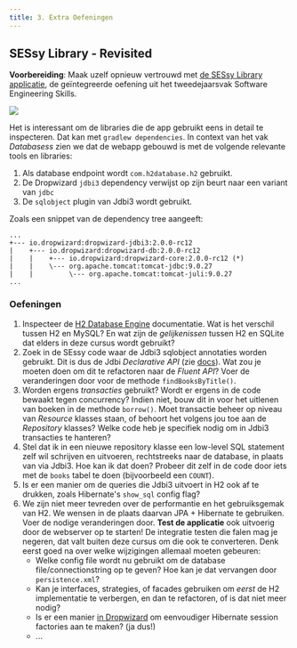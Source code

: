 ```yaml
---
title: 3. Extra Oefeningen
---
```


## SESsy Library - Revisited

**Voorbereiding**: Maak uzelf opnieuw vertrouwd met [de SESsy Library applicatie](https://kuleuven-diepenbeek.github.io/ses-course/extra/sessy/), de geïntegreerde oefening uit het tweedejaarsvak Software Engineering Skills. 

![](https://kuleuven-diepenbeek.github.io/ses-course/img/teaching/ses/sessy.png)

Het is interessant om de libraries die de app gebruikt eens in detail te inspecteren. Dat kan met `gradlew dependencies`. In context van het vak _Databasess_ zien we dat de webapp gebouwd is met de volgende relevante tools en libraries:

1. Als database endpoint wordt `com.h2database.h2` gebruikt. 
2. De Dropwizard `jdbi3` dependency verwijst op zijn beurt naar een variant van `jdbc`
3. De `sqlobject` plugin van Jdbi3 wordt gebruikt. 

Zoals een snippet van de dependency tree aangeeft:

```
...
+--- io.dropwizard:dropwizard-jdbi3:2.0.0-rc12
|    +--- io.dropwizard:dropwizard-db:2.0.0-rc12
|    |    +--- io.dropwizard:dropwizard-core:2.0.0-rc12 (*)
|    |    \--- org.apache.tomcat:tomcat-jdbc:9.0.27
|    |         \--- org.apache.tomcat:tomcat-juli:9.0.27
...
```

### Oefeningen

1. Inspecteer de [H2 Database Engine](http://h2database.com/html/main.html) documentatie. Wat is het verschil tussen H2 en MySQL? En wat zijn de _gelijkenissen_ tussen H2 en SQLite dat elders in deze cursus wordt gebruikt? 
2. Zoek in de SEssy code waar de Jdbi3 sqlobject annotaties worden gebruikt. Dit is dus de Jdbi _Declarative API_ (zie [docs](https://jdbi.org)). Wat zou je moeten doen om dit te refactoren naar de _Fluent API_? Voer de veranderingen door voor de methode `findBooksByTitle()`.
3. Worden ergens _transacties_ gebruikt? Wordt er ergens in de code bewaakt tegen concurrency? Indien niet, bouw dit in voor het uitlenen van boeken in de methode `borrow()`. Moet transactie beheer op niveau van _Resource_ klasses staan, of behoort het volgens jou toe aan de _Repository_ klasses? Welke code heb je specifiek nodig om in Jdbi3 transacties te hanteren? 
4. Stel dat ik in een nieuwe repository klasse een low-level SQL statement zelf wil schrijven en uitvoeren, rechtstreeks naar de database, in plaats van via Jdbi3. Hoe kan ik dat doen? Probeer dit zelf in de code door iets met de `books` tabel te doen (bijvoorbeeld een `COUNT`).
5. Is er een manier om de queries die Jdbi3 uitvoert in H2 ook af te drukken, zoals Hibernate's `show_sql` config flag? 
6. We zijn niet meer tevreden over de performantie en het gebruiksgemak van H2. We wensen in de plaats daarvan JPA + Hibernate te gebruiken. Voer de nodige veranderingen door. **Test de applicatie** ook uitvoerig door de webserver op te starten! De integratie testen die falen mag je negeren, dat valt buiten deze cursus om die ook te converteren. Denk eerst goed na over welke wijzigingen allemaal moeten gebeuren:
    - Welke config file wordt nu gebruikt om de database file/connectionstring op te geven? Hoe kan je dat vervangen door `persistence.xml`?
    - Kan je interfaces, strategies, of facades gebruiken om _eerst_ de H2 implementatie te verbergen, en dan te refactoren, of is dat niet meer nodig?
    - Is er een manier [in Dropwizard](https://www.dropwizard.io/en/latest/manual/hibernate.html?highlight=hibernate) om eenvoudiger Hibernate session factories aan te maken? (ja dus!) 
    - ... 
